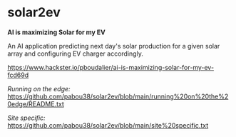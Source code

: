 # solar2ev

**AI is maximizing Solar for my EV**

An AI application predicting next day's solar production for a given solar array and configuring EV charger accordingly.

https://www.hackster.io/pboudalier/ai-is-maximizing-solar-for-my-ev-fcd69d

*Running on the edge:*
https://github.com/pabou38/solar2ev/blob/main/running%20on%20the%20edge/README.txt

*Site specific:*
https://github.com/pabou38/solar2ev/blob/main/site%20specific.txt



